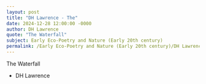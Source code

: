 ```yaml
---
layout: post
title: "DH Lawrence - The"
date: 2024-12-28 12:00:00 -0000
author: DH Lawrence
quote: "The Waterfall"
subject: Early Eco-Poetry and Nature (Early 20th century)
permalink: /Early Eco-Poetry and Nature (Early 20th century)/DH Lawrence/DH Lawrence - The
---
```


The Waterfall

- DH Lawrence
